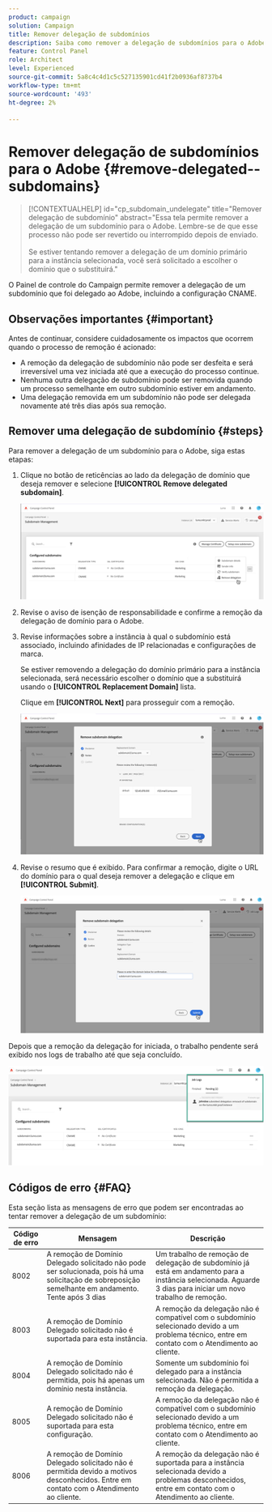 ```yaml
---
product: campaign
solution: Campaign
title: Remover delegação de subdomínios
description: Saiba como remover a delegação de subdomínios para o Adobe.
feature: Control Panel
role: Architect
level: Experienced
source-git-commit: 5a8c4c4d1c5c527135901cd41f2b0936af8737b4
workflow-type: tm+mt
source-wordcount: '493'
ht-degree: 2%

---
```


# Remover delegação de subdomínios para o Adobe {#remove-delegated--subdomains}

>[!CONTEXTUALHELP]
>id="cp_subdomain_undelegate"
>title="Remover delegação de subdomínio"
>abstract="Essa tela permite remover a delegação de um subdomínio para o Adobe. Lembre-se de que esse processo não pode ser revertido ou interrompido depois de enviado.<br><br>Se estiver tentando remover a delegação de um domínio primário para a instância selecionada, você será solicitado a escolher o domínio que o substituirá."

O Painel de controle do Campaign permite remover a delegação de um subdomínio que foi delegado ao Adobe, incluindo a configuração CNAME.

## Observações importantes {#important}

Antes de continuar, considere cuidadosamente os impactos que ocorrem quando o processo de remoção é acionado:

* A remoção da delegação de subdomínio não pode ser desfeita e será irreversível uma vez iniciada até que a execução do processo continue.
* Nenhuma outra delegação de subdomínio pode ser removida quando um processo semelhante em outro subdomínio estiver em andamento.
* Uma delegação removida em um subdomínio não pode ser delegada novamente até três dias após sua remoção.

## Remover uma delegação de subdomínio {#steps}

Para remover a delegação de um subdomínio para o Adobe, siga estas etapas:

1. Clique no botão de reticências ao lado da delegação de domínio que deseja remover e selecione **[!UICONTROL Remove delegated subdomain]**.

   ![](assets/undelegate-subdomain.png)

1. Revise o aviso de isenção de responsabilidade e confirme a remoção da delegação de domínio para o Adobe.

1. Revise informações sobre a instância à qual o subdomínio está associado, incluindo afinidades de IP relacionadas e configurações de marca.

   Se estiver removendo a delegação do domínio primário para a instância selecionada, será necessário escolher o domínio que a substituirá usando o **[!UICONTROL Replacement Domain]** lista.

   Clique em **[!UICONTROL Next]** para prosseguir com a remoção.

   ![](assets/undelegate-subdomain-details.png)

1. Revise o resumo que é exibido. Para confirmar a remoção, digite o URL do domínio para o qual deseja remover a delegação e clique em **[!UICONTROL Submit]**.

   ![](assets/undelegate-submit.png)

Depois que a remoção da delegação for iniciada, o trabalho pendente será exibido nos logs de trabalho até que seja concluído.

![](assets/undelegate-job.png)

## Códigos de erro {#FAQ}

Esta seção lista as mensagens de erro que podem ser encontradas ao tentar remover a delegação de um subdomínio:

| Código de erro | Mensagem | Descrição |
|  ---  |  ---  |  ---  |
| 8002 | A remoção de Domínio Delegado solicitado não pode ser solucionada, pois há uma solicitação de sobreposição semelhante em andamento. Tente após 3 dias | Um trabalho de remoção de delegação de subdomínio já está em andamento para a instância selecionada. Aguarde 3 dias para iniciar um novo trabalho de remoção. |
| 8003 | A remoção de Domínio Delegado solicitado não é suportada para esta instância. | A remoção da delegação não é compatível com o subdomínio selecionado devido a um problema técnico, entre em contato com o Atendimento ao cliente. |
| 8004 | A remoção de Domínio Delegado solicitado não é permitida, pois há apenas um domínio nesta instância. | Somente um subdomínio foi delegado para a instância selecionada. Não é permitida a remoção da delegação. |
| 8005 | A remoção de Domínio Delegado solicitado não é suportada para esta configuração. | A remoção da delegação não é compatível com o subdomínio selecionado devido a um problema técnico, entre em contato com o Atendimento ao cliente. |
| 8006 | A remoção de Domínio Delegado solicitado não é permitida devido a motivos desconhecidos. Entre em contato com o Atendimento ao cliente. | A remoção da delegação não é suportada para a instância selecionada devido a problemas desconhecidos, entre em contato com o Atendimento ao cliente. |
